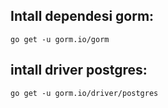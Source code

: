 ## Intall dependesi gorm:

```shell
go get -u gorm.io/gorm
```

## intall driver postgres:
<code>go get -u gorm.io/driver/postgres</code>